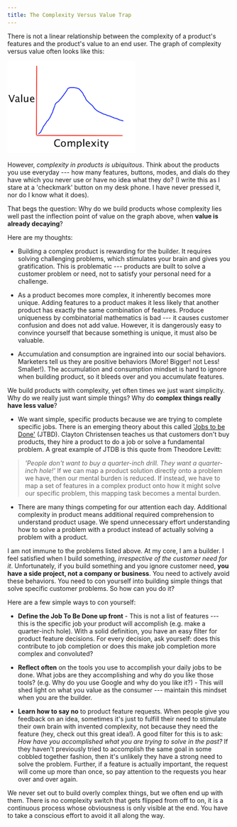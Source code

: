 ```yaml
---
title: The Complexity Versus Value Trap
---
```


There is not a linear relationship between the complexity of a product's features and the product's value to an end user. The graph of complexity versus value often looks like this:

<img src="/docs/assets/images/complexity-vs-value.png"/>

However, *complexity in products is ubiquitous*. Think about the products you use everyday --- how many features, buttons, modes, and dials do they have which you never use or have no idea what they do? (I write this as I stare at a 'checkmark' button on my desk phone. I have never pressed it, nor do I know what it does).

That begs the question: Why do we build products whose complexity lies well past the inflection point of value on the graph above, when __value is already decaying__? 

Here are my thoughts:

* Building a complex product is rewarding for the builder. It requires solving challenging problems, which stimulates your brain and gives you gratification. This is problematic --- products are built to solve a customer problem or need, not to satisfy your personal need for a challenge. 

* As a product becomes more complex, it inherently becomes more unique. Adding features to a product makes it less likely that another product has exactly the same combination of features. Produce uniqueness by combinatorial mathematics is bad --- it causes customer confusion and does not add value.  However, it is dangerously easy to convince yourself that because something is unique, it must also be valuable.

* Accumulation and consumption are ingrained into our social behaviors. Marketers tell us they are positive behaviors (More! Bigger! not Less! Smaller!). The accumulation and consumption mindset is hard to ignore when building product, so it bleeds over and you accumulate features.

We build products with complexity, yet often times we just want simplicity. Why do we really just want simple things? Why do __complex things really have less value__?

* We want simple, specific products because we are trying to complete specific jobs. There is an emerging theory about this called ['Jobs to be Done'](http://www.innosight.com/services-expertise/expertise/jobs-to-be-done.cfm) (JTBD). Clayton Christensen teaches us that customers don't buy products, they hire a product to do a job or solve a fundamental problem. A great example of JTDB is this quote from Theodore Levitt:
 > *'People don't want to buy a quarter-inch drill. They want a quarter-inch hole!'*
 If we can map a product solution directly onto a problem we have, then our mental burden is reduced. If instead, we have to map a set of features in a complex product onto how it might solve our specific problem, this mapping task becomes a mental burden.
* There are many things competing for our attention each day. Additional complexity in product means additional required comprehension to understand product usage. We spend unnecessary effort understanding how to solve a problem with a product instead of actually solving a problem with a product. 

I am not immune to the problems listed above. At my core, I am a builder. I feel satisfied when I build something, *irrespective of the customer need for it*. Unfortunately, if you build something and you ignore customer need, __you have a side project, not a company or business__. You need to actively avoid these behaviors. You need to con yourself into building simple things that solve specific customer problems. So how can you do it?

Here are a few simple ways to con yourself:

* __Define the Job To Be Done up front__ - This is not a list of features --- this is the specific job your product will accomplish (e.g. make a quarter-inch hole). With a solid definition, you have an easy filter for product feature decisions. For every decision, ask yourself: does this contribute to job completion or does this make job completion more complex and convoluted?

* __Reflect often__ on the tools you use to accomplish your daily jobs to be done. What jobs are they accomplishing and why do you like those tools? (e.g. Why do you use Google and why do you like it?) - This will shed light on what you value as the consumer --- maintain this mindset when you are the builder.

* __Learn how to say no__ to product feature requests. When people give you feedback on an idea, sometimes it's just to fulfill their need to stimulate their own brain with invented complexity, not because they need the feature (hey, check out this great idea!). A good filter for this is to ask: *How have you accomplished what you are trying to solve in the past?* If they haven't previously tried to accomplish the same goal in some cobbled together fashion, then it's unlikely they have a strong need to solve the problem. Further, if a feature is actually important, the request will come up more than once, so pay attention to the requests you hear over and over again.

We never set out to build overly complex things, but we often end up with them. There is no complexity switch that gets flipped from off to on, it is a continuous process whose obviousness is only visible at the end. You have to take a conscious effort to avoid it all along the way.
